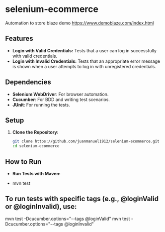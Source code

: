 # selenium-ecommerce
Automation to store blaze demo https://www.demoblaze.com/index.html

## Features

- **Login with Valid Credentials:** Tests that a user can log in successfully with valid credentials.
- **Login with Invalid Credentials:** Tests that an appropriate error message is shown when a user attempts to log in with unregistered credentials.


## Dependencies

- **Selenium WebDriver**: For browser automation.
- **Cucumber**: For BDD and writing test scenarios.
- **JUnit**: For running the tests.

## Setup

1. **Clone the Repository:**

   ```bash
   git clone https://github.com/juanmanuel1912/selenium-ecommerce.git
   cd selenium-ecommerce


## How to Run
- **Run Tests with Maven:**

- mvn test

## To run tests with specific tags (e.g., @loginValid or @loginInvalid), use:

mvn test -Dcucumber.options="--tags @loginValid"
mvn test -Dcucumber.options="--tags @loginInvalid"
